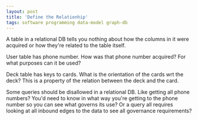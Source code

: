 ```yaml
---
layout: post
title: 'Define the Relationhip'
tags: software programming data-model graph-db
---
```


A table in a relational DB tells you nothing about how the columns in it were acquired or how they're related to the table itself.


User table has phone number. How was that phone number acquired? For what purposes can it be used?

Deck table has keys to cards. What is the orientation of the cards wrt the deck? This is a property of the relation between the deck and the card.

Some queries should be disallowed in a relational DB. Like getting all phone numbers? You'd need to know in what way you're getting to the phone number so you can see what governs its use? Or a query all requires looking at all inbound edges to the data to see all governance requirements?

